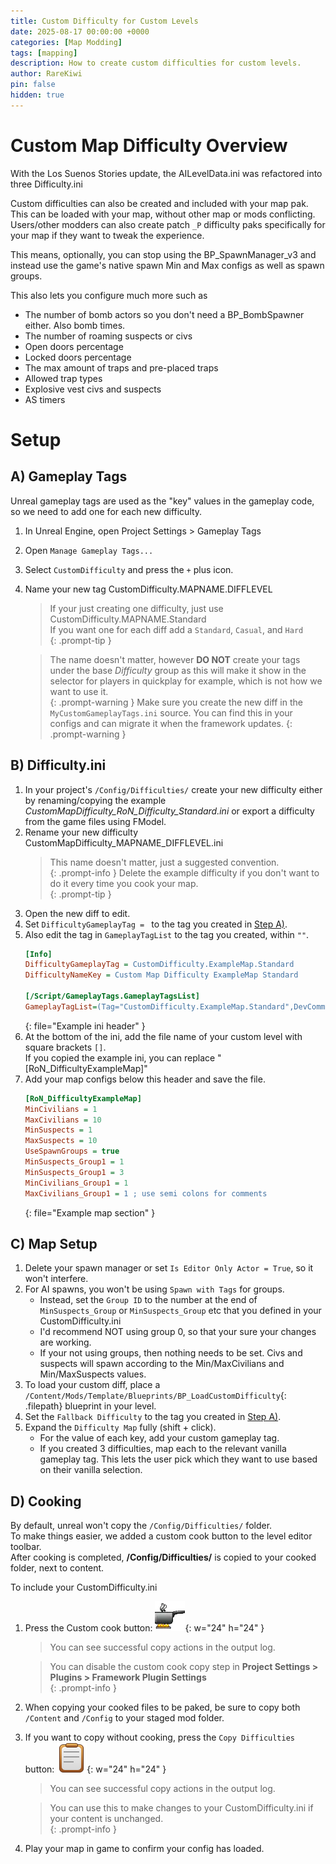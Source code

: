 ```yaml
---
title: Custom Difficulty for Custom Levels
date: 2025-08-17 00:00:00 +0000
categories: [Map Modding]
tags: [mapping]
description: How to create custom difficulties for custom levels.
author: RareKiwi
pin: false
hidden: true
---
```


<style>
.embed-video {
  width: 100%;
  height: 100%;
  margin-bottom: 1rem;
  aspect-ratio: 16 / 9;

  @extend %rounded;

  &.file {
    display: block;
    width: auto;
    height: auto;
    max-width: 100%;
    max-height: 100%;
    margin: auto;
    margin-bottom: 0;
  }

  @extend %img-caption;
}
</style>

# Custom Map Difficulty Overview

With the Los Suenos Stories update, the AILevelData.ini was refactored into three Difficulty.ini  

Custom difficulties can also be created and included with your map pak. 
This can be loaded with your map, without other map or mods conflicting. 
Users/other modders can also create patch `_P` difficulty paks specifically for your map if they want to tweak the experience.

This means, optionally, you can stop using the BP_SpawnManager_v3 and instead use the game's native spawn Min and Max configs as well as spawn groups. 

This also lets you configure much more such as

 - The number of bomb actors so you don't need a BP_BombSpawner either. Also bomb times.
 - The number of roaming suspects or civs
 - Open doors percentage
 - Locked doors percentage
 - The max amount of traps and pre-placed traps
 - Allowed trap types
 - Explosive vest civs and suspects
 - AS timers

# Setup

## A) Gameplay Tags

Unreal gameplay tags are used as the "key" values in the gameplay code, so we need to add one for each new difficulty.

1. In Unreal Engine, open Project Settings > Gameplay Tags
2. Open `Manage Gameplay Tags...`
3. Select `CustomDifficulty` and press the `+` plus icon.
4. Name your new tag CustomDifficulty.MAPNAME.DIFFLEVEL  
	 > If your just creating one difficulty, just use CustomDifficulty.MAPNAME.Standard  
	 > If you want one for each diff add a `Standard`, `Casual`, and `Hard`  
	 {: .prompt-tip }
 
	 > The name doesn't matter, however **DO NOT** create your tags under the base *Difficulty* group as this will make it show in the selector for players in quickplay for example, which is not how we want to use it.  
	 {: .prompt-warning }
	 > Make sure you create the new diff in the `MyCustomGameplayTags.ini` source. You can find this in your configs and can migrate it when the framework updates.
	 {: .prompt-warning }
	
## B) Difficulty.ini

1. In your project's `/Config/Difficulties/` create your new difficulty either by renaming/copying the example *CustomMapDifficulty_RoN_Difficulty_Standard.ini*
or export a difficulty from the game files using FModel.
2. Rename your new difficulty CustomMapDifficulty_MAPNAME_DIFFLEVEL.ini
	 > This name doesn't matter, just a suggested convention.  
	 {: .prompt-info }
	 > Delete the example difficulty if you don't want to do it every time you cook your map.  
	 {: .prompt-tip }
3. Open the new diff to edit.
4. Set `DifficultyGameplayTag = ` to the tag you created in [Step A)](#a-gameplay-tags).
5. Also edit the tag in `GameplayTagList` to the tag you created, within `""`.   
	```ini
	[Info]
	DifficultyGameplayTag = CustomDifficulty.ExampleMap.Standard
	DifficultyNameKey = Custom Map Difficulty ExampleMap Standard

	[/Script/GameplayTags.GameplayTagsList]
	GameplayTagList=(Tag="CustomDifficulty.ExampleMap.Standard",DevComment="")
	```
	{: file="Example ini header" }
6. At the bottom of the ini, add the file name of your custom level with square brackets `[]`.  
	 If you copied the example ini, you can replace "[RoN_DifficultyExampleMap]"
7. Add your map configs below this header and save the file.  
	```ini 
	[RoN_DifficultyExampleMap]
	MinCivilians = 1
	MaxCivilians = 10
	MinSuspects = 1
	MaxSuspects = 10
	UseSpawnGroups = true
	MinSuspects_Group1 = 1
	MinSuspects_Group1 = 3
	MinCivilians_Group1 = 1
	MaxCivilians_Group1 = 1 ; use semi colons for comments
	```
	{: file="Example map section" }
	
## C) Map Setup

1. Delete your spawn manager or set `Is Editor Only Actor = True`, so it won't interfere.
2. For AI spawns, you won't be using `Spawn with Tags` for groups. 
	 - Instead, set the `Group ID` to the number at the end of `MinSuspects_Group` or `MinSuspects_Group` etc that you defined in your CustomDifficulty.ini  
	 - I'd recommend NOT using group 0, so that your sure your changes are working.
	 - If your not using groups, then nothing needs to be set. Civs and suspects will spawn according to the Min/MaxCivilians and Min/MaxSuspects values.
3. To load your custom diff, place a `/Content/Mods/Template/Blueprints/BP_LoadCustomDifficulty`{: .filepath} blueprint in your level.
4. Set the `Fallback Difficulty` to the tag you created in [Step A)](#a-gameplay-tags).
5. Expand the `Difficulty Map` fully (shift + click).
	 - For the value of each key, add your custom gameplay tag.
	 - If you created 3 difficulties, map each to the relevant vanilla gameplay tag. This lets the user pick which they want to use based on their vanilla selection.
	 
## D) Cooking

By default, unreal won't copy the `/Config/Difficulties/` folder.  
To make things easier, we added a custom cook button to the level editor toolbar.  
After cooking is completed, **/Config/Difficulties/** is copied to your cooked folder, next to content.

To include your CustomDifficulty.ini 
1. Press the Custom cook button:   ![Custom Cook](/assets/CookIcon.png){: w="24" h="24" }
	 > You can see successful copy actions in the output log.  
	 
	 > You can disable the custom cook copy step in **Project Settings > Plugins > Framework Plugin Settings**  
	 {: .prompt-info }
	 
2. When copying your cooked files to be paked, be sure to copy both `/Content` and `/Config` to your staged mod folder.
3. If you want to copy without cooking, press the `Copy Difficulties` button:   ![Copy Difficulties](/assets/CopyDiff.png){: w="24" h="24" }
	 > You can see successful copy actions in the output log.  
	 
	 > You can use this to make changes to your CustomDifficulty.ini if your content is unchanged.  
	 {: .prompt-info }
4. Play your map in game to confirm your config has loaded.